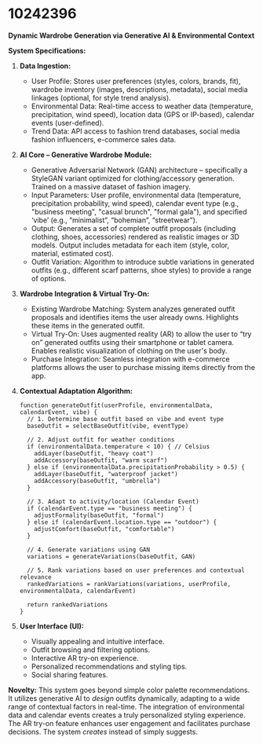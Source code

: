 # 10242396

**Dynamic Wardrobe Generation via Generative AI & Environmental Context**

**System Specifications:**

1.  **Data Ingestion:**
    *   User Profile: Stores user preferences (styles, colors, brands, fit), wardrobe inventory (images, descriptions, metadata), social media linkages (optional, for style trend analysis).
    *   Environmental Data: Real-time access to weather data (temperature, precipitation, wind speed), location data (GPS or IP-based), calendar events (user-defined).
    *   Trend Data: API access to fashion trend databases, social media fashion influencers, e-commerce sales data.

2.  **AI Core – Generative Wardrobe Module:**
    *   Generative Adversarial Network (GAN) architecture – specifically a StyleGAN variant optimized for clothing/accessory generation. Trained on a massive dataset of fashion imagery.
    *   Input Parameters: User profile, environmental data (temperature, precipitation probability, wind speed), calendar event type (e.g., "business meeting", "casual brunch", "formal gala"), and specified ‘vibe’ (e.g., “minimalist”, “bohemian”, “streetwear”).
    *   Output: Generates a set of complete outfit proposals (including clothing, shoes, accessories) rendered as realistic images or 3D models. Output includes metadata for each item (style, color, material, estimated cost).
    *   Outfit Variation: Algorithm to introduce subtle variations in generated outfits (e.g., different scarf patterns, shoe styles) to provide a range of options.

3.  **Wardrobe Integration & Virtual Try-On:**
    *   Existing Wardrobe Matching: System analyzes generated outfit proposals and identifies items the user already owns. Highlights these items in the generated outfit.
    *   Virtual Try-On: Uses augmented reality (AR) to allow the user to “try on” generated outfits using their smartphone or tablet camera. Enables realistic visualization of clothing on the user's body.
    *   Purchase Integration: Seamless integration with e-commerce platforms allows the user to purchase missing items directly from the app.

4.  **Contextual Adaptation Algorithm:**

    ```pseudocode
    function generateOutfit(userProfile, environmentalData, calendarEvent, vibe) {
      // 1. Determine base outfit based on vibe and event type
      baseOutfit = selectBaseOutfit(vibe, eventType)

      // 2. Adjust outfit for weather conditions
      if (environmentalData.temperature < 10) { // Celsius
        addLayer(baseOutfit, "heavy coat")
        addAccessory(baseOutfit, "warm scarf")
      } else if (environmentalData.precipitationProbability > 0.5) {
        addLayer(baseOutfit, "waterproof jacket")
        addAccessory(baseOutfit, "umbrella")
      }

      // 3. Adapt to activity/location (Calendar Event)
      if (calendarEvent.type == "business meeting") {
        adjustFormality(baseOutfit, "formal")
      } else if (calendarEvent.location.type == "outdoor") {
        adjustComfort(baseOutfit, "comfortable")
      }

      // 4. Generate variations using GAN
      variations = generateVariations(baseOutfit, GAN)

      // 5. Rank variations based on user preferences and contextual relevance
      rankedVariations = rankVariations(variations, userProfile, environmentalData, calendarEvent)

      return rankedVariations
    }
    ```

5.  **User Interface (UI):**
    *   Visually appealing and intuitive interface.
    *   Outfit browsing and filtering options.
    *   Interactive AR try-on experience.
    *   Personalized recommendations and styling tips.
    *   Social sharing features.

**Novelty:** This system goes beyond simple color palette recommendations. It utilizes generative AI to *design* outfits dynamically, adapting to a wide range of contextual factors in real-time. The integration of environmental data and calendar events creates a truly personalized styling experience. The AR try-on feature enhances user engagement and facilitates purchase decisions. The system *creates* instead of simply suggests.